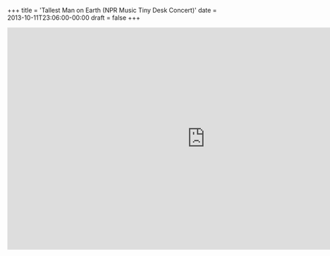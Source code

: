 +++
title = 'Tallest Man on Earth (NPR Music Tiny Desk Concert)'
date = 2013-10-11T23:06:00-00:00
draft = false
+++

<iframe width="896" height="504" src="https://www.youtube.com/embed/JLRTleMY_mc?si=dO78W4MAylFgObkT" title="YouTube video player" frameborder="0" allow="accelerometer; autoplay; clipboard-write; encrypted-media; gyroscope; picture-in-picture; web-share" referrerpolicy="strict-origin-when-cross-origin" allowfullscreen></iframe>
